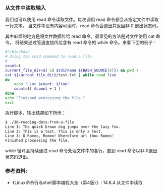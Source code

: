 ### 从文件中读取输入

我们也可以使用 read 命令读取文件。每次调用 read 命令都会从指定文件中读取一行文本。
当文件中没有内容可读时，read 命令会退出并返回非 0 退出状态码。

其中麻烦的地方是将文件数据传给 read 命令。最常见的方法是对文件使用 cat 命令，
将结果通过管道直接传给含有 read 命令的 while 命令。来看下面的例子：

```bash
#!/bin/bash
# Using the read command to read a file
#
count=1
current_file_dir=$( cd $(dirname ${BASH_SOURCE[0]}) && pwd )
cat ${current_file_dir}/test.txt | while read line
do
    echo "Line $count: $line"
    count=$[ $count + 1 ]
done
echo "Finished processing the file."
exit
```

执行脚本，输出结果如下所示：

```bash
$ ./30-reading-data-from-a-file
Line 1: The quick brown dog jumps over the lazy fox.
Line 2: This is a test. This is only a test.
Line 3: O Romeo, Romeo! Wherefore art thou Romeo?
Finished processing the file.
```

while 循环会持续通过 read 命令处理文件中的各行，直到 read 命令以非 0退出状态码退出。


### 参考资料:
- 《Linux命令行与shell脚本编程大全（第4版）》: 14.6.4 从文件中读取

